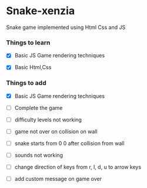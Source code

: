 # Snake-xenzia

Snake game implemented using Html Css and JS


### Things to learn

- [X] Basic JS Game rendering techniques
- [X] Basic Html,Css




### Things to add
- [X] Basic JS Game rendering techniques
- [ ] Complete the game
- [ ] difficulty levels not working
- [ ] game not over on collision on wall
- [ ] snake starts from 0 0 after collision from wall
- [ ] sounds not working
- [ ] change direction of keys from r, l, d, u to arrow keys
- [ ] add custom message on game over






